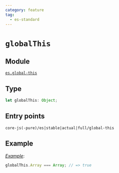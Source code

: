 ```yaml
---
category: feature
tag:
  - es-standard
---
```


# `globalThis`

## Module

[`es.global-this`](https://github.com/zloirock/core-js/blob/master/packages/core-js/modules/es.global-this.js)

## Type

```ts
let globalThis: Object;
```

## Entry points

```
core-js(-pure)/es|stable|actual|full/global-this
```

## Example

[_Example_](https://goo.gl/LAifsc):

```js
globalThis.Array === Array; // => true
```
